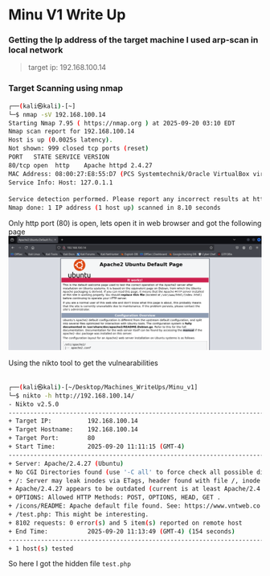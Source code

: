 # Minu V1 Write Up

### Getting the Ip address of the target machine I used arp-scan in local network

> target ip: 192.168.100.14

### Target Scanning using nmap

```bash
┌──(kali㉿kali)-[~]
└─$ nmap -sV 192.168.100.14                           
Starting Nmap 7.95 ( https://nmap.org ) at 2025-09-20 03:10 EDT
Nmap scan report for 192.168.100.14
Host is up (0.0025s latency).
Not shown: 999 closed tcp ports (reset)
PORT   STATE SERVICE VERSION
80/tcp open  http    Apache httpd 2.4.27
MAC Address: 08:00:27:E8:55:D7 (PCS Systemtechnik/Oracle VirtualBox virtual NIC)
Service Info: Host: 127.0.1.1

Service detection performed. Please report any incorrect results at https://nmap.org/submit/ .
Nmap done: 1 IP address (1 host up) scanned in 8.10 seconds

```

Only http port (80) is open, lets open it in web browser and got the following page
![homepage](screenshots/homepage.png)

Using the nikto tool to get the vulnearabilities

```bash

┌──(kali㉿kali)-[~/Desktop/Machines_WriteUps/Minu_v1]
└─$ nikto -h http://192.168.100.14/           
- Nikto v2.5.0
---------------------------------------------------------------------------
+ Target IP:          192.168.100.14
+ Target Hostname:    192.168.100.14
+ Target Port:        80
+ Start Time:         2025-09-20 11:11:15 (GMT-4)
---------------------------------------------------------------------------
+ Server: Apache/2.4.27 (Ubuntu)
+ No CGI Directories found (use '-C all' to force check all possible dirs)
+ /: Server may leak inodes via ETags, header found with file /, inode: 2aa6, size: 56a9aee1bb80f, mtime: gzip. See: http://cve.mitre.org/cgi-bin/cvename.cgi?name=CVE-2003-1418
+ Apache/2.4.27 appears to be outdated (current is at least Apache/2.4.54). Apache 2.2.34 is the EOL for the 2.x branch.
+ OPTIONS: Allowed HTTP Methods: POST, OPTIONS, HEAD, GET .
+ /icons/README: Apache default file found. See: https://www.vntweb.co.uk/apache-restricting-access-to-iconsreadme/
+ /test.php: This might be interesting.
+ 8102 requests: 0 error(s) and 5 item(s) reported on remote host
+ End Time:           2025-09-20 11:13:49 (GMT-4) (154 seconds)
---------------------------------------------------------------------------
+ 1 host(s) tested

```

So here I got the hidden file `test.php`